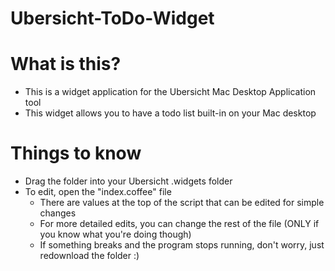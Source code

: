 # Ubersicht-ToDo-Widget

# What is this? 
  * This is a widget application for the Ubersicht Mac Desktop Application tool
  * This widget allows you to have a todo list built-in on your Mac desktop 
 
# Things to know
  * Drag the folder into your Ubersicht .widgets folder
  * To edit, open the "index.coffee" file
    * There are values at the top of the script that can be edited for simple changes 
    * For more detailed edits, you can change the rest of the file (ONLY if you know what you're doing though)
    * If something breaks and the program stops running, don't worry, just redownload the folder :)
